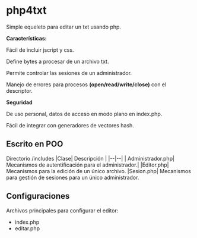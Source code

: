 #  php4txt

Simple equeleto para editar un txt usando php.

**Características:**

Fácil de incluir jscript y css.

Define bytes a procesar de un archivo txt.

Permite controlar las sesiones de un administrador.

Manejo de errores para procesos **(open/read/write/close)** con el descriptor.

**Seguridad**

De uso personal, datos de acceso en modo plano en index.php.

Fácil de integrar con generadores de vectores hash.

## Escrito en POO
Directorio /includes
|Clase| Descripción  |
|--|--|
|  Administrador.php|  Mecanismos de autentificación para el administrador.|
|Editor.php| Mecanismos para la edición de un único archivo.
|Sesion.php| Mecanismos para gestión de sesiones para un único administrador.

## Configuraciones

Archivos principales para configurar el editor: 

 - index.php
 - editar.php
 

 
